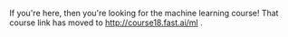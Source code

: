 If you're here, then you're looking for the machine learning course! That course link has moved to http://course18.fast.ai/ml .